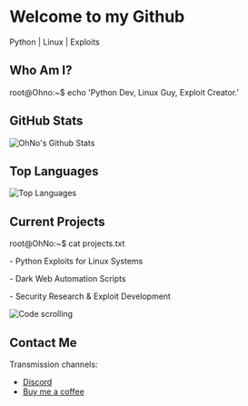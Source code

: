 <div class="section">
    <h1 class="title glitch" data-text="Welcome to the Abyss">Welcome to my Github</h1>
    <p class="glitch" data-text="Python | Linux | Exploits">Python | Linux | Exploits</p>
</div>

<div class="section">
    <h2 class="title">Who Am I?</h2>
    <div class="terminal">
        <p>root@Ohno:~$ echo 'Python Dev, Linux Guy, Exploit Creator.'</p>
    </div>
</div>

<div class="section stats">
    <div>
        <h2 class="title">GitHub Stats</h2>
        <img src="https://github-readme-stats.vercel.app/api?username=OhnoMain&include_all_commits=true&count_private=true&show_icons=true&line_height=20&title_color=00ff00&icon_color=ff00ff&text_color=00ffff&bg_color=0,000000,130F40" alt="OhNo's Github Stats"/>
    </div>
    <div>
        <h2 class="title">Top Languages</h2>
        <img src="https://github-readme-stats.vercel.app/api/top-langs/?username=OhnoMain&layout=compact&langs_count=8&title_color=00ff00&text_color=00ffff&bg_color=0,000000,130F40" alt="Top Languages"/>
    </div>
</div>

<div class="section">
    <h2 class="title">Current Projects</h2>
    <div class="terminal">
        <p>root@OhNo:~$ cat projects.txt</p>
        <p>- Python Exploits for Linux Systems</p>
        <p>- Dark Web Automation Scripts</p>
        <p>- Security Research & Exploit Development</p>
    </div>
    <img src="https://encrypted-tbn0.gstatic.com/images?q=tbn:ANd9GcRd7LQPRmWo6IKPan2YdEjMGZ6dSL36sKi63w&s" class="gif" alt="Code scrolling"/>
</div>

<div class="section">
    <h2 class="title">Contact Me</h2>
    <p>Transmission channels:</p>
    <ul>
        <li><a href="https://discord.gg/FgM4zAw4qP" target="_blank">Discord</a></li>
        <li><a href="https://buymeacoffee.com/ohnomain?new=1" target="_blank">Buy me a coffee</a></li>
    </ul>
</div>
